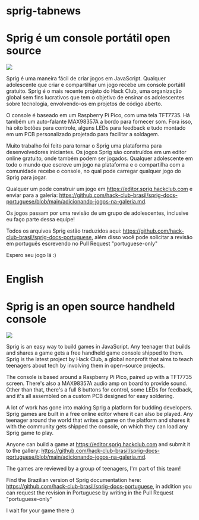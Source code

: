 # sprig-tabnews
# Sprig é um console portátil open source

![](https://cloud-j71aux19j-hack-club-bot.vercel.app/0image.png)

Sprig é uma maneira fácil de criar jogos em JavaScript. Qualquer adolescente que criar e compartilhar um jogo recebe um console portátil gratuito. Sprig é o mais recente projeto do Hack Club, uma organização global sem fins lucrativos que tem o objetivo de ensinar os adolescentes sobre tecnologia, envolvendo-os em projetos de código aberto. 

O console é baseado em um Raspberry Pi Pico, com uma tela TFT7735. Há também um  auto-falante MAX98357A a bordo para fornecer som. Fora isso, há oito botões para controle, alguns LEDs para feedback e tudo montado em um PCB personalizado projetado para facilitar a soldagem.

Muito trabalho foi feito para tornar o Sprig uma plataforma para desenvolvedores iniciantes. Os jogos Sprig são construídos em um editor online gratuito, onde também podem ser jogados. Qualquer adolescente em todo o mundo que escreve um jogo na plataforma e o compartilha com a comunidade recebe o console, no qual pode carregar qualquer jogo do Sprig para jogar. 

Qualquer um pode construir um jogo em https://editor.sprig.hackclub.com e enviar para a galeria: https://github.com/hack-club-brasil/sprig-docs-portuguese/blob/main/adicionando-jogos-na-galeria.md. 

Os jogos passam por uma revisão de um grupo de adolescentes, inclusive eu faço parte dessa equipe! 

Todos os arquivos Sprig estão traduzidos aqui: https://github.com/hack-club-brasil/sprig-docs-portuguese, além disso você pode solicitar a revisão em português escrevendo no Pull Request "portuguese-only" 

Espero seu jogo lá :)

# English
# Sprig is an open source handheld console

![](https://cloud-j71aux19j-hack-club-bot.vercel.app/0image.png)

Sprig is an easy way to build games in JavaScript. Any teenager that builds and shares a game gets a free handheld game console shipped to them. Sprig is the latest project by Hack Club, a global nonprofit that aims to teach teenagers about tech by involving them in open-source projects.  

The console is based around a Raspberry Pi Pico, paired up with a TFT7735 screen. There's also a MAX98357A audio amp on board to provide sound. Other than that, there's a full 8 buttons for control, some LEDs for feedback, and it's all assembled on a custom PCB designed for easy soldering.

A lot of work has gone into making Sprig a platform for budding developers. Sprig games are built in a free online editor where it can also be played. Any teenager around the world that writes a game on the platform and shares it with the community gets shipped the console, on which they can load any Sprig game to play.

Anyone can build a game at https://editor.sprig.hackclub.com and submit it to the gallery: https://github.com/hack-club-brasil/sprig-docs-portuguese/blob/main/adicionando-jogos-na-galeria.md. 

The games are reviewed by a group of teenagers, I'm part of this team!

Find the Brazilian version of Sprig documentation here: https://github.com/hack-club-brasil/sprig-docs-portuguese, in addition you can request the revision in Portuguese by writing in the Pull Request "portuguese-only"

I wait for your game there :)
